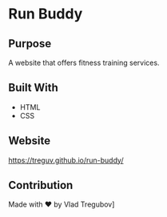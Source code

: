 # Run Buddy

## Purpose
A website that offers fitness training services.

## Built With
* HTML
* CSS

## Website
https://treguv.github.io/run-buddy/

## Contribution
Made with ❤️ by Vlad Tregubov]
